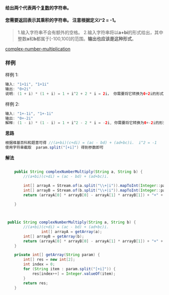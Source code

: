 #### 给出两个代表两个[**复数**](https://en.wikipedia.org/wiki/Complex_number)的字符串。

#### 您需要返回表示其乘积的字符串。 注意根据定义i^2 = -1。



> 1.输入字符串不会有额外的空格。
> 2.输入字符串将以**a+bi**的形式给出，其中整数**a**和**b**都属于[-100,100]的范围。**输出也应该是这种形式**。





[complex-number-multiplication](https://www.lintcode.com/problem/complex-number-multiplication/description)



### **样例**

样例 1:

```java
输入: "1+1i", "1+1i"
输出: "0+2i"
说明: (1 + i) * (1 + i) = 1 + i^2 + 2 * i = 2i， 你需要将它转换为0+2i的形式。
```

样例 2:

```java
输入: "1+-1i", "1+-1i"
输出: "0+-2i"
解释: (1 - i) * (1 - i) = 1 + i^2 - 2 * i = -2i, 你需要将它转换为0+-2i的形式.
```



**思路**

```java
根据维基百科和题意可得 //(a+bi)(c+di) = (ac - bd) + (ad+bc)i.  i^2 = -1
使用字符串截取  param.split("[+i]") 得到参数即可
```



**解法**

```java

    public String complexNumberMultiply(String a, String b) {
        //(a+bi)(c+di) = (ac - bd) + (ad+bc)i.

        int[] arrayA = Stream.of(a.split("\\+|i")).mapToInt(Integer::parseInt).toArray();
        int[] arrayB = Stream.of(b.split("\\+|i")).mapToInt(Integer::parseInt).toArray();
        return (arrayA[0] * arrayB[0] - arrayA[1] * arrayB[1]) + "+" + (arrayA[0] * arrayB[1] + arrayA[1] * arrayB[0]) + "i";
     
    }



```





```java

 public String complexNumberMultiply(String a, String b) {
        //(a+bi)(c+di) = (ac - bd) + (ad+bc)i.
				int[] arrayA = getArray(a);
        int[] arrayB = getArray(b);
        return (arrayA[0] * arrayB[0] - arrayA[1] * arrayB[1]) + "+" + (arrayA[0] * arrayB[1] + arrayA[1] * arrayB[0]) + "i";
    }

    private int[] getArray(String param) {
        int[] res = new int[2];
        int index = 0;
        for (String item : param.split("[+i]")) {
            res[index++] = Integer.valueOf(item);
        }
        return res;
    }
```

